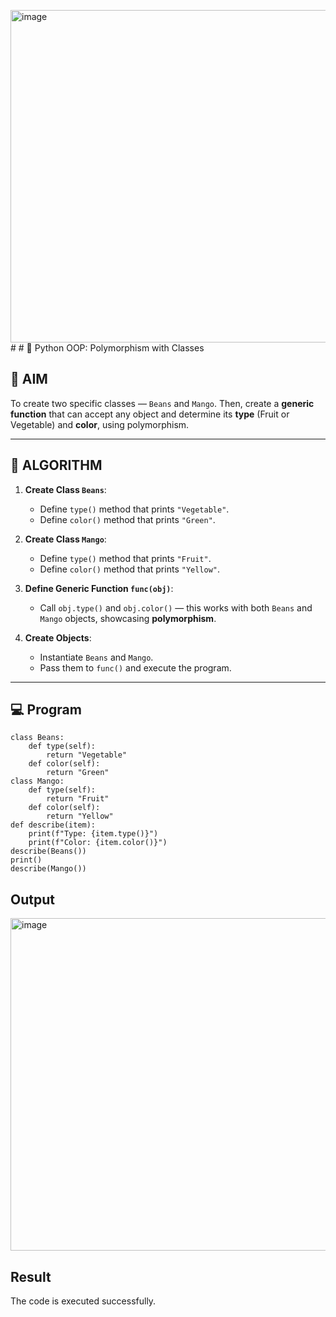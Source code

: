 <img width="1156" height="532" alt="image" src="https://github.com/user-attachments/assets/b078b74c-5776-4609-8fb7-251ba4ca5b19" /># # 🐍 Python OOP: Polymorphism with Classes

## 🎯 AIM

To create two specific classes — `Beans` and `Mango`. Then, create a **generic function** that can accept any object and determine its **type** (Fruit or Vegetable) and **color**, using polymorphism.

---

## 🧠 ALGORITHM

1. **Create Class `Beans`**:
   - Define `type()` method that prints `"Vegetable"`.
   - Define `color()` method that prints `"Green"`.

2. **Create Class `Mango`**:
   - Define `type()` method that prints `"Fruit"`.
   - Define `color()` method that prints `"Yellow"`.

3. **Define Generic Function `func(obj)`**:
   - Call `obj.type()` and `obj.color()` — this works with both `Beans` and `Mango` objects, showcasing **polymorphism**.

4. **Create Objects**:
   - Instantiate `Beans` and `Mango`.
   - Pass them to `func()` and execute the program.

---

## 💻 Program
~~~
class Beans:
    def type(self):
        return "Vegetable"
    def color(self):
        return "Green"
class Mango:
    def type(self):
        return "Fruit"
    def color(self):
        return "Yellow"
def describe(item):
    print(f"Type: {item.type()}")
    print(f"Color: {item.color()}")
describe(Beans())
print()
describe(Mango())
~~~
## Output
<img width="1156" height="532" alt="image" src="https://github.com/user-attachments/assets/22c8eea9-05ed-4290-9846-eb6c569eb0d1" />

## Result
The code is executed successfully.
